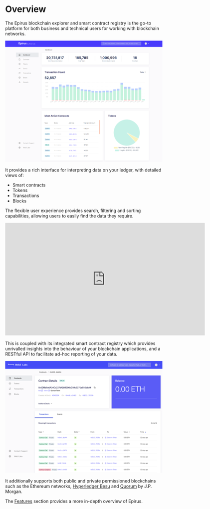 # Overview

The Epirus blockchain explorer and smart contract registry is the go-to platform for both
business and technical users for working with blockchain networks.

![Epirus dashboard](img/dashboard.png)

It provides a rich interface for interpreting data on your ledger, with detailed views of:

- Smart contracts
- Tokens
- Transactions
- Blocks

The flexible user experience provides search, filtering and sorting capabilities, allowing users 
to easily find the data they require.

<iframe src="https://player.vimeo.com/video/333204985" width="640" height="360" frameborder="0" allow="autoplay; fullscreen" allowfullscreen></iframe>

This is coupled with its integrated smart contract registry which provides unrivalled insights 
into the behaviour of your blockchain applications, and a RESTful API to facilitate ad-hoc 
reporting of your data.

![Epirus screenshot](img/contract_details.png)

It additionally supports both public and private permissioned blockchains such as the 
Ethereum networks, [Hyperledger Besu](https://www.hyperledger.org/projects/besu) and [Quorum](https://github.com/jpmorganchase/quorum) by J.P. Morgan.

The [Features](features.md) section provides a more in-depth overview of Epirus.